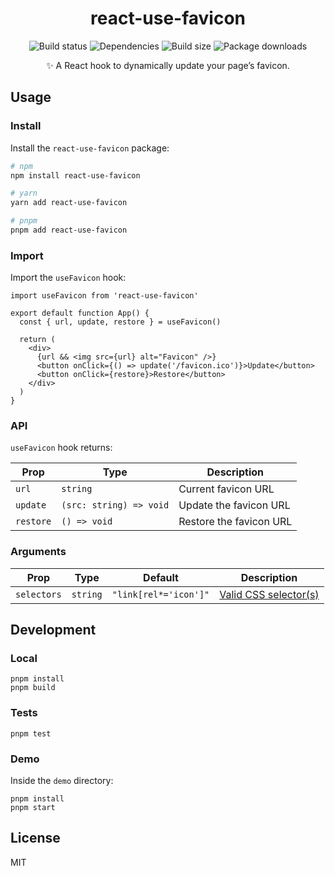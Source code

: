 <h1 align="center">react-use-favicon</h1>

<p align="center">
  <img src="https://img.shields.io/github/actions/workflow/status/williamgrosset/react-use-favicon/playwright.yml" alt="Build status" />
  <img src="https://img.shields.io/badge/dependencies-0-brightgreen" alt="Dependencies" />
  <img src="https://img.shields.io/bundlephobia/minzip/react-use-favicon?color=%234ba0f6" alt="Build size" />
  <img src="https://img.shields.io/npm/dt/react-use-favicon?color=%234ba0f6" alt="Package downloads" />
</p>

<p align="center">✨ A React hook to dynamically update your page’s favicon.</p>

## Usage

### Install

Install the `react-use-favicon` package:

```bash
# npm
npm install react-use-favicon

# yarn
yarn add react-use-favicon

# pnpm
pnpm add react-use-favicon
```

### Import

Import the `useFavicon` hook:

```tsx
import useFavicon from 'react-use-favicon'

export default function App() {
  const { url, update, restore } = useFavicon()

  return (
    <div>
      {url && <img src={url} alt="Favicon" />}
      <button onClick={() => update('/favicon.ico')}>Update</button>
      <button onClick={restore}>Restore</button>
    </div>
  )
}
```

### API

`useFavicon` hook returns:

| Prop      | Type                    | Description             |
| --------- | ----------------------- | ----------------------- |
| `url`     | `string`                | Current favicon URL     |
| `update`  | `(src: string) => void` | Update the favicon URL  |
| `restore` | `() => void`            | Restore the favicon URL |

### Arguments

| Prop        | Type     | Default               | Description                                                                                                                           |
| ----------- | -------- | --------------------- | ------------------------------------------------------------------------------------------------------------------------------------- |
| `selectors` | `string` | `"link[rel*='icon']"` | [Valid CSS selector(s)](https://developer.mozilla.org/en-US/docs/Web/API/Document_object_model/Locating_DOM_elements_using_selectors) |

## Development

### Local

```
pnpm install
pnpm build
```

### Tests

```
pnpm test
```

### Demo

Inside the `demo` directory:

```
pnpm install
pnpm start
```

## License

MIT
